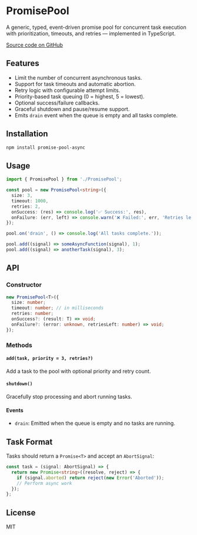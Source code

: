 # PromisePool

A generic, typed, event-driven promise pool for concurrent task execution with prioritization, timeouts, and retries — implemented in TypeScript.

[Source code on GitHub](https://github.com/denysovkos/promise-pool)

## Features

- Limit the number of concurrent asynchronous tasks.
- Support for task timeouts and automatic abortion.
- Retry logic with configurable attempt limits.
- Priority-based task queuing (0 = highest, 5 = lowest).
- Optional success/failure callbacks.
- Graceful shutdown and pause/resume support.
- Emits `drain` event when the queue is empty and all tasks complete.

## Installation

```bash
npm install promise-pool-async
```

## Usage

```ts
import { PromisePool } from './PromisePool';

const pool = new PromisePool<string>({
  size: 3,
  timeout: 1000,
  retries: 2,
  onSuccess: (res) => console.log('✅ Success:', res),
  onFailure: (err, left) => console.warn('❌ Failed:', err, 'Retries left:', left)
});

pool.on('drain', () => console.log('All tasks complete.'));

pool.add((signal) => someAsyncFunction(signal), 1);
pool.add((signal) => anotherTask(signal), 3);
```

## API

### Constructor

```ts
new PromisePool<T>({
  size: number;
  timeout: number; // in milliseconds
  retries: number;
  onSuccess?: (result: T) => void;
  onFailure?: (error: unknown, retriesLeft: number) => void;
});
```

### Methods

#### `add(task, priority = 3, retries?)`
Add a task to the pool with optional priority and retry count.

#### `shutdown()`
Gracefully stop processing and abort running tasks.

#### Events

- `drain`: Emitted when the queue is empty and no tasks are running.

## Task Format

Tasks should return a `Promise<T>` and accept an `AbortSignal`:

```ts
const task = (signal: AbortSignal) => {
  return new Promise<string>((resolve, reject) => {
    if (signal.aborted) return reject(new Error('Aborted'));
    // Perform async work
  });
};
```

## License

MIT
```